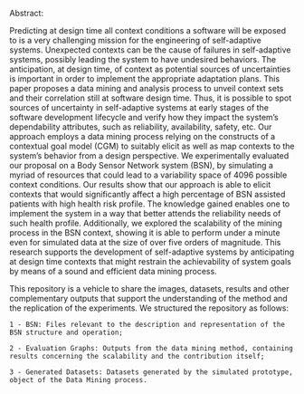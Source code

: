 Abstract:

Predicting at design time all context conditions a software will be exposed to is a very challenging mission for the engineering of self-adaptive systems. Unexpected contexts can be the cause of failures in self-adaptive systems, possibly leading the system to have undesired behaviors. The anticipation, at design time, of context as potential sources of uncertainties is important in order to implement the appropriate adaptation plans. This paper proposes a data mining and analysis process to unveil context sets and their correlation still at software design time. Thus, it is possible to spot sources of uncertainty in self-adaptive systems at early stages of the software development lifecycle and verify how they impact the system’s dependability attributes, such as reliability, availability, safety, etc. Our approach employs a data mining process relying on the constructs of a contextual goal model (CGM) to suitably elicit as well as map contexts to the system’s behavior from a design perspective. We experimentally evaluated our proposal on a Body Sensor Network system (BSN), by simulating a myriad of resources that could lead to a variability space of 4096 possible context conditions. Our results show that our approach is able to elicit contexts that would significantly affect a high percentage of BSN assisted patients with high health risk profile. The knowledge gained enables one to implement the system in a way that better attends the reliability needs of such health profile. Additionally, we explored the scalability of the mining process in the BSN context, showing it is able to perform under a minute even for simulated data at the size of over five orders of magnitude. This research supports the development of self-adaptive systems by anticipating at design time contexts that might restrain the achievability of system goals by means of a sound and efficient data mining process.

  This repository is a vehicle to share the images, datasets, results and other complementary outputs that support the understanding of the method and the replication of the experiments. We structured the repository as follows:

    1 - BSN: Files relevant to the description and representation of the BSN structure and operation;

    2 - Evaluation Graphs: Outputs from the data mining method, containing results concerning the scalability and the contribution itself;

    3 - Generated Datasets: Datasets generated by the simulated prototype, object of the Data Mining process.
